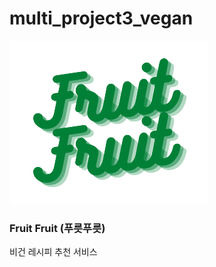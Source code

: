 # multi_project3_vegan

![logo_clear](pjt3_vegan_recipes/static/img/logo/Fruit_Fruit_2_clear.png)

### Fruit Fruit (푸릇푸릇)

비건 레시피 추천 서비스
